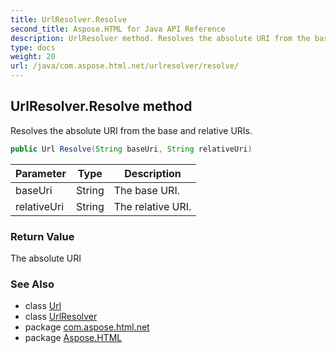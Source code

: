 ```yaml
---
title: UrlResolver.Resolve
second_title: Aspose.HTML for Java API Reference
description: UrlResolver method. Resolves the absolute URI from the base and relative URIs
type: docs
weight: 20
url: /java/com.aspose.html.net/urlresolver/resolve/
---
```

## UrlResolver.Resolve method

Resolves the absolute URI from the base and relative URIs.

```java
public Url Resolve(String baseUri, String relativeUri)
```

| Parameter | Type | Description |
| --- | --- | --- |
| baseUri | String | The base URI. |
| relativeUri | String | The relative URI. |

### Return Value

The absolute URI

### See Also

* class [Url](../../../com.aspose.html/url/)
* class [UrlResolver](../)
* package [com.aspose.html.net](../../../com.aspose.html.net/)
* package [Aspose.HTML](../../../)
